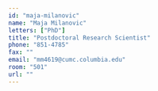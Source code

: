 ```yaml
---
id: "maja-milanovic"
name: "Maja Milanovic"
letters: ["PhD"]
title: "Postdoctoral Research Scientist"
phone: "851-4785"
fax: ""
email: "mm4619@cumc.columbia.edu"
room: "501"
url: ""
---
```

